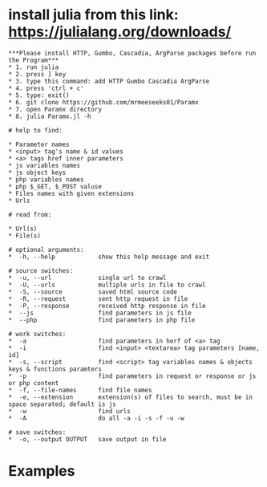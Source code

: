 # install julia from this link: https://julialang.org/downloads/
~~~~~~~~~~~~~~~~~~~~~~~~~~~~~~~~~~~~~~~~~~~~~~~~~~~~~~~~~~~~~~~~~~~~~~~~~
***Please install HTTP, Gumbo, Cascadia, ArgParse packages before run the Program***
* 1. run julia
* 2. press ] key
* 3. type this command: add HTTP Gumbo Cascadia ArgParse
* 4. press 'ctrl + c'
* 5. type: exit()
* 6. git clone https://github.com/mrmeeseeks01/Paramx
* 7. open Paramx directory
* 8. julia Paramx.jl -h

# help to find:

* Parameter names
* <input> tag's name & id values
* <a> tags href inner parameters
* js variables names
* js object keys
* php variables names
* php $_GET, $_POST valuse
* Files names with given extensions
* Urls

# read from:

* Url(s)
* File(s)
~~~~~~~~~~~~~~~~~~~~~~~~~~~~~~~~~~~~~~~~~~~~~~~~~~~~~~~~~~~~~~~~~~~~~~~~~~
~~~~~~~~~~~~~~~~~~~~~~~~~~~~~~~~~~~~~~~~~~~~~~~~~~~~~~~~~~~~~~~~~~~~~~~~~~
# optional arguments:
*  -h, --help            show this help message and exit

# source switches:
*  -u, --url             single url to crawl
*  -U, --urls            multiple urls in file to crawl
*  -S, --source          saved html source code
*  -R, --request         sent http request in file
*  -P, --response        received http response in file
*  --js                  find parameters in js file
*  --php                 find parameters in php file

# work switches:
*  -a                    find parameters in herf of <a> tag
*  -i                    find <input> <textarea> tag parameters [name, id]
*  -s, --script          find <script> tag variables names & objects keys & functions paramters
*  -p                    find parameters in request or response or js or php content
*  -f, --file-names      find file names
*  -e, --extension       extension(s) of files to search, must be in space separated; default is js
*  -w                    find urls
*  -A                    do all -a -i -s -f -u -w

# save switches:
*  -o, --output OUTPUT   save output in file
~~~~~~~~~~~~~~~~~~~~~~~~~~~~~~~~~~~~~~~~~~~~~~~~~~~~~~~~~~~~~~~~~~~~~~~~~~

# Examples

